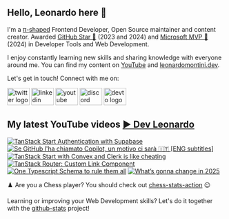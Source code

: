 ## Hello, Leonardo here 👋

I'm a [π-shaped](https://youtu.be/Dje_jaiMnYg) Frontend Developer, Open Source maintainer and content creator. Awarded [GitHub Star 🌟](https://stars.github.com/profiles/Balastrong/) (2023 and 2024) and [Microsoft MVP 🔷](https://mvp.microsoft.com/en-US/mvp/profile/51d820c5-949f-4961-aec5-09e34035cb24) (2024) in Developer Tools and Web Development.

I enjoy constantly learning new skills and sharing knowledge with everyone around me. You can find my content on [YouTube](https://www.youtube.com/c/DevLeonardo?sub_confirmation=1) and [leonardomontini.dev](https://leonardomontini.dev).

Let's get in touch! Connect with me on:

<div align="left">
  <a href="https://twitter.com/Balastrong" target="_blank"><img src="https://raw.githubusercontent.com/maurodesouza/profile-readme-generator/master/src/assets/icons/social/twitter/default.svg" width="52" height="40" alt="twitter logo" /></a>
  <a href="https://www.linkedin.com/in/leonardo-montini/" target="_blank"><img src="https://raw.githubusercontent.com/maurodesouza/profile-readme-generator/master/src/assets/icons/social/linkedin/default.svg" width="52" height="40" alt="linkedin logo" /></a>
  <a href="https://www.youtube.com/c/DevLeonardo?sub_confirmation=1" target="_blank"><img src="https://raw.githubusercontent.com/maurodesouza/profile-readme-generator/master/src/assets/icons/social/youtube/default.svg" width="52" height="40" alt="youtube logo" /></a>
  <a href="https://discord.gg/bqwyEa6We6" target="_blank"><img src="https://raw.githubusercontent.com/maurodesouza/profile-readme-generator/master/src/assets/icons/social/discord/default.svg" width="52" height="40" alt="discord logo" /></a>
  <a href="https://dev.to/balastrong" target="_blank"><img src="https://raw.githubusercontent.com/maurodesouza/profile-readme-generator/master/src/assets/icons/social/devto/default.svg" width="52" height="40" alt="devto logo" /></a>
</div>

## My latest YouTube videos [▶️ Dev Leonardo](https://www.youtube.com/@DevLeonardo?sub_confirmation=1)

<!-- BEGIN YOUTUBE-CARDS -->
[![TanStack Start Authentication with Supabase](https://ytcards.demolab.com/?id=6c8kuvBolQg&title=TanStack+Start+Authentication+with+Supabase&lang=en&timestamp=1739361609&background_color=%230d1117&title_color=%23ffffff&stats_color=%23dedede&max_title_lines=1&width=250&border_radius=5&duration=486 "TanStack Start Authentication with Supabase")](https://www.youtube.com/watch?v=6c8kuvBolQg)
[![Se GitHub l'ha chiamato Copilot, un motivo ci sarà 🇮🇹 [ENG subtitles]](https://ytcards.demolab.com/?id=T8xYVyhvO_Q&title=Se+GitHub+l%27ha+chiamato+Copilot%2C+un+motivo+ci+sar%C3%A0+%F0%9F%87%AE%F0%9F%87%B9+%5BENG+subtitles%5D&lang=en&timestamp=1738756843&background_color=%230d1117&title_color=%23ffffff&stats_color=%23dedede&max_title_lines=1&width=250&border_radius=5&duration=3325 "Se GitHub l'ha chiamato Copilot, un motivo ci sarà 🇮🇹 [ENG subtitles]")](https://www.youtube.com/watch?v=T8xYVyhvO_Q)
[![TanStack Start with Convex and Clerk is like cheating](https://ytcards.demolab.com/?id=RXDYqoO7V6w&title=TanStack+Start+with+Convex+and+Clerk+is+like+cheating&lang=en&timestamp=1738065629&background_color=%230d1117&title_color=%23ffffff&stats_color=%23dedede&max_title_lines=1&width=250&border_radius=5&duration=268 "TanStack Start with Convex and Clerk is like cheating")](https://www.youtube.com/watch?v=RXDYqoO7V6w)
[![TanStack Router: Custom Link Component](https://ytcards.demolab.com/?id=-kmf3ZYlduU&title=TanStack+Router%3A+Custom+Link+Component&lang=en&timestamp=1737374400&background_color=%230d1117&title_color=%23ffffff&stats_color=%23dedede&max_title_lines=1&width=250&border_radius=5&duration=397 "TanStack Router: Custom Link Component")](https://www.youtube.com/watch?v=-kmf3ZYlduU)
[![One Typescript Schema to rule them all](https://ytcards.demolab.com/?id=_JDf5_wVujo&title=One+Typescript+Schema+to+rule+them+all&lang=en&timestamp=1736769654&background_color=%230d1117&title_color=%23ffffff&stats_color=%23dedede&max_title_lines=1&width=250&border_radius=5&duration=297 "One Typescript Schema to rule them all")](https://www.youtube.com/watch?v=_JDf5_wVujo)
[![What’s gonna change in 2025](https://ytcards.demolab.com/?id=c0FuF3NJWBc&title=What%E2%80%99s+gonna+change+in+2025&lang=en&timestamp=1736164855&background_color=%230d1117&title_color=%23ffffff&stats_color=%23dedede&max_title_lines=1&width=250&border_radius=5&duration=332 "What’s gonna change in 2025")](https://www.youtube.com/watch?v=c0FuF3NJWBc)
<!-- END YOUTUBE-CARDS -->

♟️ Are you a Chess player? You should check out [chess-stats-action](https://github.com/Balastrong/chess-stats-action) 😉

Learning or improving your Web Development skills? Let's do it together with the [github-stats](https://github.com/Balastrong/github-stats) project!
